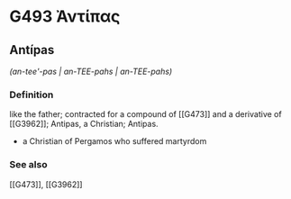 # G493 Ἀντίπας

## Antípas

_(an-tee'-pas | an-TEE-pahs | an-TEE-pahs)_

### Definition

like the father; contracted for a compound of [[G473]] and a derivative of [[G3962]]; Antipas, a Christian; Antipas.

- a Christian of Pergamos who suffered martyrdom

### See also

[[G473]], [[G3962]]

